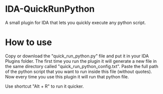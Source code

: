 # IDA-QuickRunPython
A small plugin for IDA that lets you quickly execute any python script.

# How to use
Copy or download the "quick_run_python.py" file and put it in your IDA Plugins folder. The first time you run the plugin it will generate a new file in the same directory called "quick_run_python_config.txt". Paste the full path of the python script that you want to run inside this file (without quotes). Now every time you use this plugin it will run that python file.

Use shortcut "Alt + R" to run it quicker.
